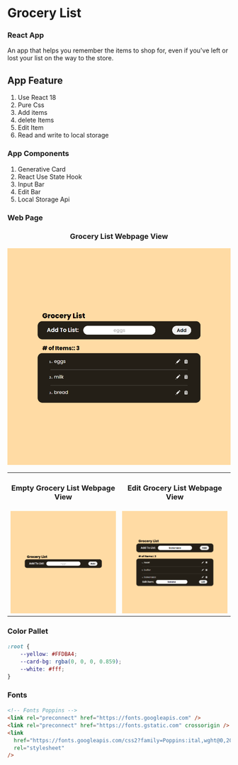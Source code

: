 # Grocery List

### React App

An app that helps you remember the items to shop for, even if you've left or lost your list on the way to the store.

## App Feature

1. Use React 18
2. Pure Css
3. Add items
4. delete Items
5. Edit Item
6. Read and write to local storage

### App Components

1. Generative Card
2. React Use State Hook
3. Input Bar
4. Edit Bar
5. Local Storage Api

### Web Page

<div align="center">
<h3> Grocery List Webpage View </h3>
<img src="./webpage.png" width=700>
</div>

<table align="center">
  <tr>
    <td align="center"><h3>Empty Grocery List Webpage View</h3></td>
     <td align="center"><h3>Edit Grocery List Webpage View</h3></td>
  </tr>
  <tr>
    <td align="center"><img src="./webpage-1.png" width=350></td>
    <td align="center"><img src="./webpage-2.png" width=350></td>
  </tr>
 </table>

### Color Pallet

```CSS
:root {
    --yellow: #FFDBA4;
    --card-bg: rgba(0, 0, 0, 0.859);
    --white: #fff;
}

```

### Fonts

```html
<!-- Fonts Poppins -->
<link rel="preconnect" href="https://fonts.googleapis.com" />
<link rel="preconnect" href="https://fonts.gstatic.com" crossorigin />
<link
  href="https://fonts.googleapis.com/css2?family=Poppins:ital,wght@0,200;0,400;0,600;0,800;0,900;1,200;1,400;1,600;1,800;1,900&display=swap"
  rel="stylesheet"
/>
```
